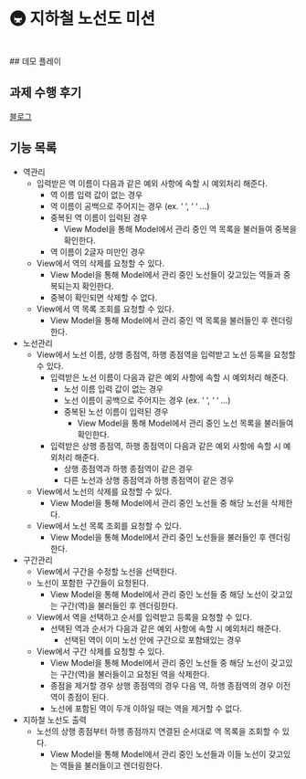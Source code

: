 # 🚇 지하철 노선도 미션

<br/>
## 데모 플레이

## 과제 수행 후기

[블로그](https://elrion018.tistory.com/54)


## 기능 목록

- 역관리
  - 입력받은 역 이름이 다음과 같은 예외 사항에 속할 시 예외처리 해준다.
    - 역 이름 입력 값이 없는 경우
    - 역 이름이 공백으로 주어지는 경우 (ex. ‘ ‘, ‘ ‘ …)
    - 중복된 역 이름이 입력된 경우
      - View Model을 통해 Model에서 관리 중인 역 목록을 불러들여 중복을 확인한다.
    - 역 이름이 2글자 미만인 경우
  - View에서 역의 삭제를 요청할 수 있다.
    - View Model을 통해 Model에서 관리 중인 노선들이 갖고있는 역들과 중복되는지 확인한다.
    - 중복이 확인되면 삭제할 수 없다.
  - View에서 역 목록 조회를 요청할 수 있다.
    - View Model을 통해 Model에서 관리 중인 역 목록을 불러들인 후 렌더링 한다.
- 노선관리
  - View에서 노선 이름, 상행 종점역, 하행 종점역을 입력받고 노선 등록을 요청할 수 있다.
    - 입력받은 노선 이름이 다음과 같은 예외 사항에 속할 시 예외처리 해준다.
      - 노선 이름 입력 값이 없는 경우
      - 노선 이름이 공백으로 주어지는 경우 (ex. ‘ ‘, ‘ ‘ …)
      - 중복된 노선 이름이 입력된 경우
        - View Model을 통해 Model에서 관리 중인 노선 목록을 불러들여 확인한다.
    - 입력받은 상행 종점역, 하행 종점역이 다음과 같은 예외 사항에 속할 시 예외처리 해준다.
      - 상행 종점역과 하행 종점역이 같은 경우
      - 다른 노선과 상행 종점역과 하행 종점역이 같은 경우
  - View에서 노선의 삭제를 요청할 수 있다.
    - View Model을 통해 Model에서 관리 중인 노선들 중 해당 노선을 삭제한다.
  - View에서 노선 목록 조회를 요청할 수 있다.
    - View Model을 통해 Model에서 관리 중인 노선들을 불러들인 후 렌더링한다.
- 구간관리
  - View에서 구간을 수정할 노선을 선택한다.
  - 노선이 포함한 구간들이 요청된다.
    - View Model을 통해 Model에서 관리 중인 노선들 중 해당 노선이 갖고있는 구간(역)을 불러들인 후 렌더링한다.
  - View에서 역을 선택하고 순서를 입력받고 등록을 요청할 수 있다.
    - 선택된 역과 순서가 다음과 같은 예외 사항에 속할 시 예외처리 해준다.
      - 선택된 역이 이미 노선 안에 구간으로 포함돼있는 경우
  - View에서 구간 삭제를 요청할 수 있다.
    - View Model을 통해 Model에서 관리 중인 노선들 중 해당 노선이 갖고있는 구간(역)을 불러들이고 요청된 역을 삭제한다.
    - 종점을 제거할 경우 상행 종점역의 경우 다음 역, 하행 종점역의 경우 이전 역이 종점이 된다.
    - 노선에 포함된 역이 두개 이하일 때는 역을 제거할 수 없다.
- 지하철 노선도 출력
  - 노선의 상행 종점부터 하행 종점까지 연결된 순서대로 역 목록을 조회할 수 있다.
    - View Model을 통해 Model에서 관리 중인 노선들과 이들 노선이 갖고있는 역들을 불러들이고 렌더링한다.


